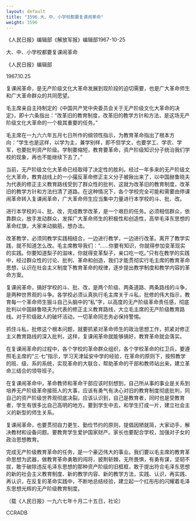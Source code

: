 ```yaml
---
layout: default
title: "3596.大、中、小学校都要复课闹革命"
weight: 3596
---
```


《人民日报》编辑部《解放军报》编辑部1967-10-25

大、中、小学校都要复课闹革命

《人民日报》编辑部

1967.10.25

复课闹革命，是无产阶级文化大革命发展到现阶段的迫切需要，也是广大革命师生和广大革命群众的共同愿望。

毛主席亲自主持制定的《中国共产党中央委员会关于无产阶级文化大革命的决定》，即十六条指出：“改革旧的教育制度，改革旧的教学方针和方法，是这场无产阶级文化大革命的一个极其重要的任务。”

毛主席在一九六六年五月七日所作的纲领性指示，为教育革命指出了根本方向：“学生也是这样，以学为主，兼学别样，即不但学文，也要学工、学农、学军，也要批判资产阶级。学制要缩短，教育要革命，资产阶级知识分子统治我们学校的现象，再也不能继续下去了。”

当前，无产阶级文化大革命已经取得了决定性的胜利。经过一年多来的无产阶级文化大革命，教育战线上的一小撮反革命修正主义分子被揪出来了，以中国赫鲁晓夫为代表的修正主义教育路线受到了群众性的批判，这就为改革旧的教育制度，改革旧的教学方针和方法扫清了道路。在这种情况下，各个学校完全可能和需要由停课闹革命转入复课闹革命，广大革命师生应当集中力量进行本学校的斗、批、改。

进行本学校的斗、批、改，完成教学改革，是一个艰巨的任务。必须相信群众，依靠群众，放手发动群众，发挥广大革命师生的积极性和创造性，高举毛泽东思想的革命红旗，大家来动脑筋，想办法。

改革教学，必须同教学实践相结合，一边进行教学，一边进行改革。离开了教学实践，就不知道怎么改。毛主席教导我们：“……你要有知识，你就得参加变革现实的实践。你要知道梨子的滋味，你就得变革梨子，亲口吃一吃。”只有在教学的实践中，经过群众性的讨论、批判、革命和创造，我们才能贯彻实行毛主席的教育革命思想，认识在社会主义制度下教育革命的规律，逐步提出教学制度和教学内容的革命方案。

复课闹革命，搞好学校的斗、批、改，是两个阶级、两条道路、两条路线的斗争，是两种世界观的斗争。各学校必须认真执行毛主席关于斗私，批修的伟大指示，教育每一个革命师生狠斗自己头脑中的“私”字，以高度的无产阶级革命责任感，彻底批判以中国赫鲁晓夫为代表的修正主义教育路线，大立毛主席的无产阶级教育路线。对于阶级敌人的破坏活动，一切革命同志务必保持警惕。

抓住斗私，批修这个根本问题，就要抓紧对革命师生的政治思想工作，抓紧对修正主义教育路线的深入批判，这样，复课闹革命就能够搞好，教育革命就会落实。

在复课闹革命的过程中，各个学校的革命群众组织，各个学校革命的红卫兵，要遵照毛主席的“三·七”指示，学习天津延安中学的经验，在革命的原则下，按照教学的班、级、系的系统，实现革命的大联合，帮助革命的干部和教师站出来，建立革命三结合的领导班子。

在复课闹革命中，革命教师和革命干部应该时刻想到，自己所从事的事业是关系到培养无产阶级革命接班人的大事，应该有勇气有决心对旧的教育制度彻底批判，同自己的资产阶级世界观彻底决裂。应该认识到，自己是教育者，同时也是受教育者，学生有很多比自己高明的地方。要到学生中去，和学生打成一片，建立社会主义的新型的师生关系。

复课闹革命，也要贯彻自力更生、勤俭节约的原则，提倡因陋就简，大家动手，解决教材和设备问题。要教育学生爱护国家财产。家长也要配合学校，加强对子女的政治思想教育。

完成无产阶级教育革命的任务，是一个豪迈伟大的事业。我们要以毛主席的教育革命思想为武器，做教育革命勇敢的闯将，披荆斩棘，无所畏惧，有勇有谋，坚韧不拔，敢于破除违反毛泽东思想的那种资产阶级的旧框框，敢于提出符合毛泽东思想的新的社会主义教育制度、新的教学内容、新的教学方法，实践、认识，再实践、再认识，在反复的革命实践中，不断地总结经验，建立起一个红彤彤的闪耀着毛泽东思想光辉的无产阶级教育制度。

（载《人民日报》一九六七年十月二十五日，社论）

CCRADB

